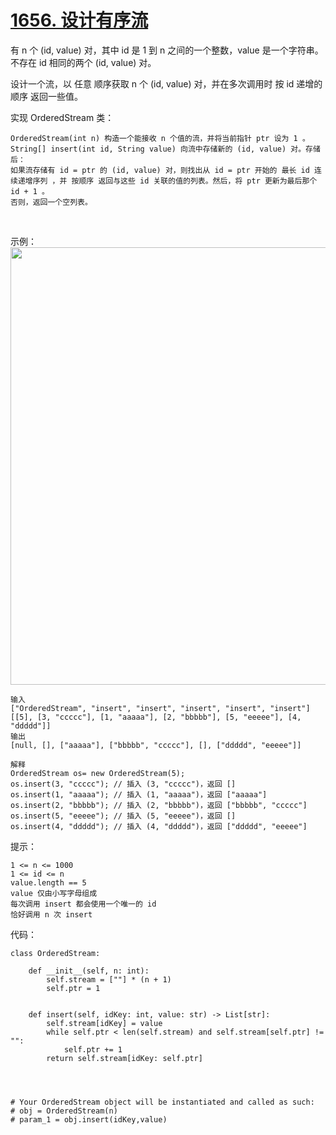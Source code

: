 # [1656. 设计有序流](https://github.com/ykaitao/leetcode_python/pull/83)

有 n 个 (id, value) 对，其中 id 是 1 到 n 之间的一个整数，value 是一个字符串。不存在 id 相同的两个 (id, value) 对。

设计一个流，以 任意 顺序获取 n 个 (id, value) 对，并在多次调用时 按 id 递增的顺序 返回一些值。

实现 OrderedStream 类：
```
OrderedStream(int n) 构造一个能接收 n 个值的流，并将当前指针 ptr 设为 1 。
String[] insert(int id, String value) 向流中存储新的 (id, value) 对。存储后：
如果流存储有 id = ptr 的 (id, value) 对，则找出从 id = ptr 开始的 最长 id 连续递增序列 ，并 按顺序 返回与这些 id 关联的值的列表。然后，将 ptr 更新为最后那个  id + 1 。
否则，返回一个空列表。
```
 

示例：
<img src="https://assets.leetcode-cn.com/aliyun-lc-upload/uploads/2020/11/15/q1.gif" width="700" />

```
输入
["OrderedStream", "insert", "insert", "insert", "insert", "insert"]
[[5], [3, "ccccc"], [1, "aaaaa"], [2, "bbbbb"], [5, "eeeee"], [4, "ddddd"]]
输出
[null, [], ["aaaaa"], ["bbbbb", "ccccc"], [], ["ddddd", "eeeee"]]

解释
OrderedStream os= new OrderedStream(5);
os.insert(3, "ccccc"); // 插入 (3, "ccccc")，返回 []
os.insert(1, "aaaaa"); // 插入 (1, "aaaaa")，返回 ["aaaaa"]
os.insert(2, "bbbbb"); // 插入 (2, "bbbbb")，返回 ["bbbbb", "ccccc"]
os.insert(5, "eeeee"); // 插入 (5, "eeeee")，返回 []
os.insert(4, "ddddd"); // 插入 (4, "ddddd")，返回 ["ddddd", "eeeee"]
```

提示：
```
1 <= n <= 1000
1 <= id <= n
value.length == 5
value 仅由小写字母组成
每次调用 insert 都会使用一个唯一的 id
恰好调用 n 次 insert
```

代码：
```python3
class OrderedStream:

    def __init__(self, n: int):
        self.stream = [""] * (n + 1)
        self.ptr = 1


    def insert(self, idKey: int, value: str) -> List[str]:
        self.stream[idKey] = value
        while self.ptr < len(self.stream) and self.stream[self.ptr] != "":
            self.ptr += 1
        return self.stream[idKey: self.ptr]




# Your OrderedStream object will be instantiated and called as such:
# obj = OrderedStream(n)
# param_1 = obj.insert(idKey,value)
```